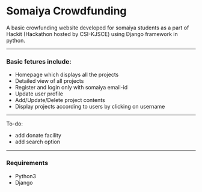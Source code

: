 # Somaiya Crowdfunding
A basic crowfunding website developed for somaiya students as a part of Hackit (Hackathon hosted by CSI-KJSCE) using Django framework in python.

---
### Basic fetures include: 
+ Homepage which displays all the projects
+ Detailed view of all projects
+ Register and login only with somaiya email-id
+ Update user profile
+ Add/Update/Delete project contents
+ Display projects according to users by clicking on username
---
To-do:
+ add donate facility
+ add search option
---
### Requirements
+ Python3
+ Django
